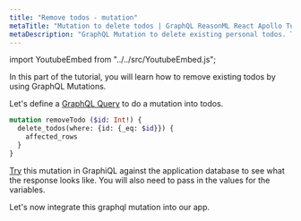 ```yaml
---
title: "Remove todos - mutation"
metaTitle: "Mutation to delete todos | GraphQL ReasonML React Apollo Tutorial"
metaDescription: "GraphQL Mutation to delete existing personal todos. Try the mutation in GraphiQL, passing the Authorization token to delete a todo"
---
```


import YoutubeEmbed from "../../src/YoutubeEmbed.js";

In this part of the tutorial, you will learn how to remove existing todos by using GraphQL Mutations.

Let's define a [GraphQL Query](https://hasura.io/learn/graphql/intro-graphql/graphql-queries/) to do a mutation into todos.

```graphql
mutation removeTodo ($id: Int!) {
  delete_todos(where: {id: {_eq: $id}}) {
    affected_rows
  }
}
```

[Try](https://hasura.io/learn/graphql/graphiql) this mutation in GraphiQL against the application database to see what the response looks like. You will also need to pass in the values for the variables.

Let's now integrate this graphql mutation into our app.
